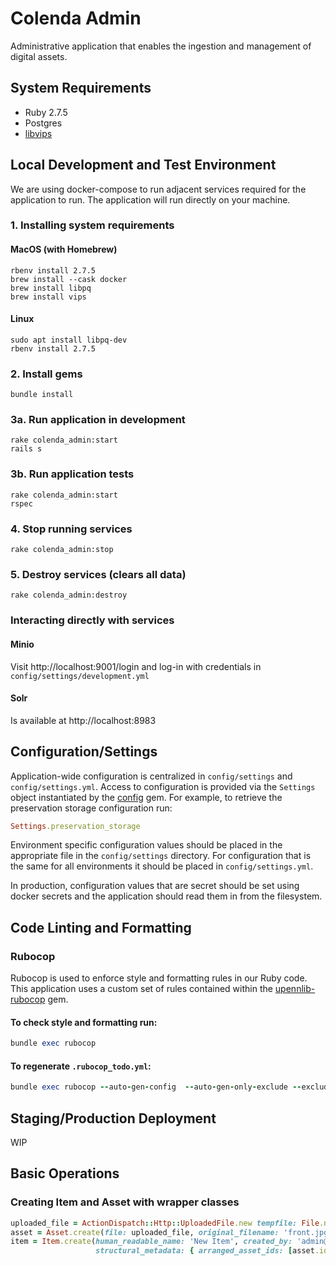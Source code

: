 # Colenda Admin
Administrative application that enables the ingestion and management of digital assets. 

## System Requirements
- Ruby 2.7.5
- Postgres
- [libvips](https://www.libvips.org/)

## Local Development and Test Environment
We are using docker-compose to run adjacent services required for the application to run. The application will run directly on your machine.

### 1. Installing system requirements
#### MacOS (with Homebrew)
```shell
rbenv install 2.7.5
brew install --cask docker
brew install libpq
brew install vips
```

#### Linux
```shell
sudo apt install libpq-dev
rbenv install 2.7.5
```

### 2. Install gems
```shell
bundle install
```

### 3a. Run application in development
```shell
rake colenda_admin:start
rails s
```

### 3b. Run application tests
```shell
rake colenda_admin:start
rspec
```

### 4. Stop running services
```shell
rake colenda_admin:stop
```

### 5. Destroy services (clears all data)
```shell
rake colenda_admin:destroy
```

### Interacting directly with services
#### Minio
Visit http://localhost:9001/login and log-in with credentials in `config/settings/development.yml`
#### Solr
Is available at http://localhost:8983

## Configuration/Settings
Application-wide configuration is centralized in `config/settings` and `config/settings.yml`. Access to configuration is provided via the `Settings` object instantiated by the [config](https://github.com/rubyconfig/config) gem. For example, to retrieve the preservation storage configuration run:

```ruby
Settings.preservation_storage
```

Environment specific configuration values should be placed in the appropriate file in the `config/settings` directory. For configuration that is the same for all environments it should be placed in `config/settings.yml`.

In production, configuration values that are secret should be set using docker secrets and the application should read them in from the filesystem.


## Code Linting and Formatting
### Rubocop
Rubocop is used to enforce style and formatting rules in our Ruby code. This application uses a custom set of rules contained within the [upennlib-rubocop](https://gitlab.library.upenn.edu/cgalarza/upennlib-rubocop) gem.

#### To check style and formatting run:
```ruby
bundle exec rubocop
```

#### To regenerate `.rubocop_todo.yml`:
```ruby
bundle exec rubocop --auto-gen-config  --auto-gen-only-exclude --exclude-limit 10000
```

## Staging/Production Deployment
WIP

## Basic Operations
### Creating Item and Asset with wrapper classes
```ruby
uploaded_file = ActionDispatch::Http::UploadedFile.new tempfile: File.new(Rails.root.join('spec', 'fixtures', 'files', 'front.jpg')), filename: 'front.jpg', type: 'image/jpg'
asset = Asset.create(file: uploaded_file, original_filename: 'front.jpg', created_by: 'admin@library.upenn.edu')
item = Item.create(human_readable_name: 'New Item', created_by: 'admin@library.upenn.edu', descriptive_metadata: { title: ['Best Item'] },
                   structural_metadata: { arranged_asset_ids: [asset.id]}, asset_ids: [asset.id])

```